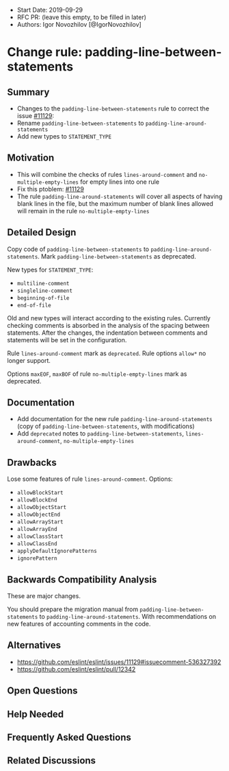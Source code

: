 - Start Date: 2019-09-29
- RFC PR: (leave this empty, to be filled in later)
- Authors: Igor Novozhilov [@IgorNovozhilov]

# Change rule: padding-line-between-statements

## Summary

<!-- One-paragraph explanation of the feature. -->
* Changes to the `padding-line-between-statements` rule to correct the issue [#11129](https://github.com/eslint/eslint/issues/11129):
* Rename `padding-line-between-statements` to `padding-line-around-statements`
* Add new types to `STATEMENT_TYPE`

## Motivation

<!-- Why are we doing this? What use cases does it support? What is the expected
outcome? -->
* This will combine the checks of rules `lines-around-comment` and `no-multiple-empty-lines` for empty lines into one rule
* Fix this ptoblem: [#11129](https://github.com/eslint/eslint/issues/11129)
* The rule `padding-line-around-statements` will cover all aspects of having blank lines in the file,
    but the maximum number of blank lines allowed will remain in the rule `no-multiple-empty-lines`

## Detailed Design

<!--
   This is the bulk of the RFC.

   Explain the design with enough detail that someone familiar with ESLint
   can implement it by reading this document. Please get into specifics
   of your approach, corner cases, and examples of how the change will be
   used. Be sure to define any new terms in this section.
-->
Copy code of `padding-line-between-statements` to `padding-line-around-statements`.
Mark `padding-line-between-statements` as deprecated.

New types for `STATEMENT_TYPE`:
* `multiline-comment`
* `singleline-comment`
* `beginning-of-file`
* `end-of-file`

Old and new types will interact according to the existing rules.
Currently checking comments is absorbed in the analysis of the spacing between statements.
After the changes, the indentation between comments and statements will be set in the configuration.

Rule `lines-around-comment` mark as `deprecated`. Rule options `allow*` no longer support.

Options `maxEOF`, `maxBOF` of rule `no-multiple-empty-lines` mark as deprecated.

## Documentation

<!--
    How will this RFC be documented? Does it need a formal announcement
    on the ESLint blog to explain the motivation?
-->
* Add documentation for the new rule `padding-line-around-statements` (copy of `padding-line-between-statements`, with modifications)
* Add `deprecated` notes to `padding-line-between-statements`, `lines-around-comment`, `no-multiple-empty-lines`

## Drawbacks

<!--
    Why should we *not* do this? Consider why adding this into ESLint
    might not benefit the project or the community. Attempt to think 
    about any opposing viewpoints that reviewers might bring up. 

    Any change has potential downsides, including increased maintenance
    burden, incompatibility with other tools, breaking existing user
    experience, etc. Try to identify as many potential problems with
    implementing this RFC as possible.
-->
Lose some features of rule `lines-around-comment`. Options:
* `allowBlockStart`
* `allowBlockEnd`
* `allowObjectStart`
* `allowObjectEnd`
* `allowArrayStart`
* `allowArrayEnd`
* `allowClassStart`
* `allowClassEnd`
* `applyDefaultIgnorePatterns`
* `ignorePattern`

## Backwards Compatibility Analysis

<!--
    How does this change affect existing ESLint users? Will any behavior
    change for them? If so, how are you going to minimize the disruption
    to existing users?
-->
These are major changes.

You should prepare the migration manual from `padding-line-between-statements` to `padding-line-around-statements`.
With recommendations on new features of accounting comments in the code.

## Alternatives

<!--
    What other designs did you consider? Why did you decide against those?

    This section should also include prior art, such as whether similar
    projects have already implemented a similar feature.
-->
* https://github.com/eslint/eslint/issues/11129#issuecomment-536327392
* https://github.com/eslint/eslint/pull/12342

## Open Questions

<!--
    This section is optional, but is suggested for a first draft.

    What parts of this proposal are you unclear about? What do you
    need to know before you can finalize this RFC?

    List the questions that you'd like reviewers to focus on. When
    you've received the answers and updated the design to reflect them, 
    you can remove this section.
-->

## Help Needed

<!--
    This section is optional.

    Are you able to implement this RFC on your own? If not, what kind
    of help would you need from the team?
-->

## Frequently Asked Questions

<!--
    This section is optional but suggested.

    Try to anticipate points of clarification that might be needed by
    the people reviewing this RFC. Include those questions and answers
    in this section.
-->

## Related Discussions

<!--
    This section is optional but suggested.

    If there is an issue, pull request, or other URL that provides useful
    context for this proposal, please include those links here.
-->

